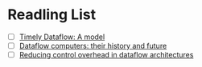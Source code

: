# Readling List

- [ ] [Timely Dataflow: A model](https://static.googleusercontent.com/media/research.google.com/zh-CN//pubs/archive/43546.pdf)
- [ ] [Dataflow computers: their history and future](https://csrl.cse.unt.edu/kavi/Research/encyclopedia-dataflow.pdf)
- [ ] [Reducing control overhead in dataflow architectures](http://arcade.cs.columbia.edu/ws-pact06.pdf)
